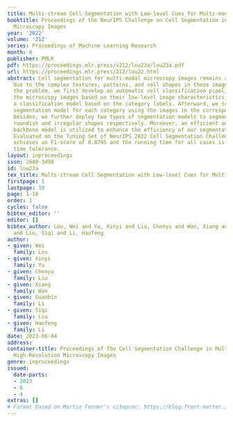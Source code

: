 ```yaml
---
title: Multi-stream Cell Segmentation with Low-level Cues for Multi-modality Images
booktitle: Proceedings of the NeurIPS Challenge on Cell Segmentation in Muliti-modality
  Microscopy Images
year: '2022'
volume: '212'
series: Proceedings of Machine Learning Research
month: 0
publisher: PMLR
pdf: https://proceedings.mlr.press/v212/lou23a/lou23a.pdf
url: https://proceedings.mlr.press/212/lou22.html
abstract: Cell segmentation for multi-modal microscopy images remains a challenge
  due to the complex textures, patterns, and cell shapes in these images. To tackle
  the problem, we first develop an automatic cell classification pipeline to label
  the microscopy images based on their low-level image characteristics, and then train
  a classification model based on the category labels. Afterward, we train a separate
  segmentation model for each category using the images in the corresponding category.
  Besides, we further deploy two types of segmentation models to segment cells with
  roundish and irregular shapes respectively. Moreover, an efficient and powerful
  backbone model is utilized to enhance the efficiency of our segmentation model.
  Evaluated on the Tuning Set of NeurIPS 2022 Cell Segmentation Challenge, our method
  achieves an F1-score of 0.8795 and the running time for all cases is within the
  time tolerance.
layout: inproceedings
issn: 2640-3498
id: lou23a
tex_title: Multi-stream Cell Segmentation with Low-level Cues for Multi-modality Images
firstpage: 1
lastpage: 10
page: 1-10
order: 1
cycles: false
bibtex_editor: ''
editor: []
bibtex_author: Lou, Wei and Yu, Xinyi and Liu, Chenyu and Wan, Xiang and Li, Guanbin
  and Liu, Siqi and Li, Haofeng
author:
- given: Wei
  family: Lou
- given: Xinyi
  family: Yu
- given: Chenyu
  family: Liu
- given: Xiang
  family: Wan
- given: Guanbin
  family: Li
- given: Siqi
  family: Liu
- given: Haofeng
  family: Li
date: 2023-06-04
address:
container-title: Proceedings of The Cell Segmentation Challenge in Multi-modality
  High-Resolution Microscopy Images
genre: inproceedings
issued:
  date-parts:
  - 2023
  - 6
  - 4
extras: []
# Format based on Martin Fenner's citeproc: https://blog.front-matter.io/posts/citeproc-yaml-for-bibliographies/
---
```

